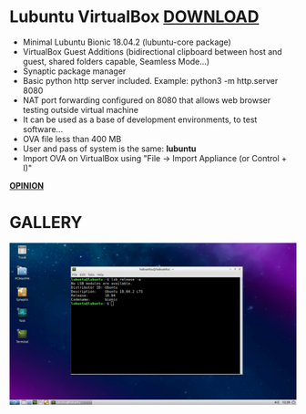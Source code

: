 # Lubuntu VirtualBox [**DOWNLOAD**](https://github.com/Virtual-Machines/Lubuntu-VirtualBox/releases/download/latest/LubuntuBionic.ova)
- Minimal Lubuntu Bionic 18.04.2 (lubuntu-core package)
- VirtualBox Guest Additions (bidirectional clipboard between host and guest, shared folders capable, Seamless Mode...)
- Synaptic package manager
- Basic python http server included. Example: python3 -m http.server 8080
- NAT port forwarding configured on 8080 that allows web browser testing outside virtual machine
- It can be used as a base of development environments, to test software...
- OVA file less than 400 MB
- User and pass of system is the same: **lubuntu**
- Import OVA on VirtualBox using "File -> Import Appliance (or Control + I)"

[**OPINION**](https://docs.google.com/forms/d/e/1FAIpQLSeOzXN-TMbwxt_k3jHCQjwoEbP9o5nP6wJeJFa0_w0exYjTnw/viewform?usp=sf_link)

# GALLERY

![Lubuntu](https://raw.githubusercontent.com/Virtual-Machines/Lubuntu-VirtualBox/master/Lubuntu.png)
